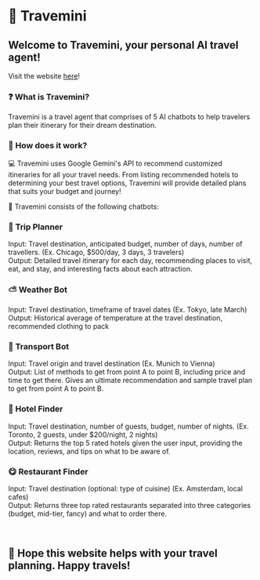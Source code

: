# :briefcase: Travemini

## Welcome to Travemini, your personal AI travel agent!

Visit the website [here](https://travemini.streamlit.app)!

### ❓ What is Travemini?
Travemini is a travel agent that comprises of 5 AI chatbots to help travelers plan their itinerary for their dream destination.

### 🤔 How does it work?
💻 Travemini uses Google Gemini's API to recommend customized itineraries for all your travel needs. From listing recommended hotels to determining your best travel options, Travemini will provide detailed plans that suits your budget and journey!

📝 Travemini consists of the following chatbots:
### 💼 Trip Planner
Input: Travel destination, anticipated budget, number of days, number of travellers. (Ex. Chicago, $500/day, 3 days, 3 travelers)
<br> Output: Detailed travel itinerary for each day, recommending places to visit, eat, and stay, and interesting facts about each attraction.
### ⛅ Weather Bot
Input: Travel destination, timeframe of travel dates (Ex. Tokyo, late March)
<br> Output: Historical average of temperature at the travel destination, recommended clothing to pack
### 🚗 Transport Bot
Input: Travel origin and travel destination (Ex. Munich to Vienna)
<br> Output: List of methods to get from point A to point B, including price and time to get there. Gives an ultimate recommendation and sample travel plan to get from point A to point B.
### 🏨 Hotel Finder
Input: Travel destination, number of guests, budget, number of nights. (Ex. Toronto, 2 guests, under $200/night, 2 nights)
<br> Output: Returns the top 5 rated hotels given the user input, providing the location, reviews, and tips on what to be aware of.
### 😋 Restaurant Finder
Input: Travel destination (optional: type of cuisine) (Ex. Amsterdam, local cafes)
<br> Output: Returns three top rated restaurants separated into three categories (budget, mid-tier, fancy) and what to order there.

<br>

## 🥳 Hope this website helps with your travel planning. Happy travels!




